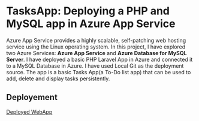 # TasksApp: Deploying a PHP and MySQL app in Azure App Service

Azure App Service provides a highly scalable, self-patching web hosting service using the Linux operating system. In this project, I have explored two Azure Services: **Azure App Service** and **Azure Database for MySQL Server**. I have deployed a basic PHP Laravel App in Azure and connected it to a MySQL Database in Azure. I have used Local Git as the deployment source. The app is a basic Tasks App(a To-Do list app) that can be used to add, delete and display tasks persistently.

## Deployement

[Deployed WebApp](https://tasksapp.azurewebsites.net/) 
